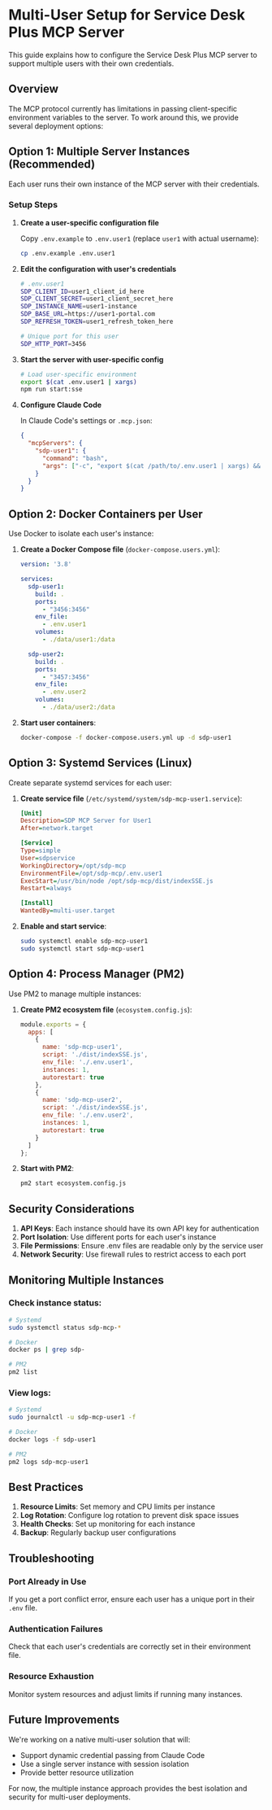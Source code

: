 # Multi-User Setup for Service Desk Plus MCP Server

This guide explains how to configure the Service Desk Plus MCP server to support multiple users with their own credentials.

## Overview

The MCP protocol currently has limitations in passing client-specific environment variables to the server. To work around this, we provide several deployment options:

## Option 1: Multiple Server Instances (Recommended)

Each user runs their own instance of the MCP server with their credentials.

### Setup Steps

1. **Create a user-specific configuration file**

   Copy `.env.example` to `.env.user1` (replace `user1` with actual username):
   ```bash
   cp .env.example .env.user1
   ```

2. **Edit the configuration with user's credentials**
   ```bash
   # .env.user1
   SDP_CLIENT_ID=user1_client_id_here
   SDP_CLIENT_SECRET=user1_client_secret_here
   SDP_INSTANCE_NAME=user1-instance
   SDP_BASE_URL=https://user1-portal.com
   SDP_REFRESH_TOKEN=user1_refresh_token_here
   
   # Unique port for this user
   SDP_HTTP_PORT=3456
   ```

3. **Start the server with user-specific config**
   ```bash
   # Load user-specific environment
   export $(cat .env.user1 | xargs)
   npm run start:sse
   ```

4. **Configure Claude Code**

   In Claude Code's settings or `.mcp.json`:
   ```json
   {
     "mcpServers": {
       "sdp-user1": {
         "command": "bash",
         "args": ["-c", "export $(cat /path/to/.env.user1 | xargs) && node /path/to/dist/indexSSE.js"]
       }
     }
   }
   ```

## Option 2: Docker Containers per User

Use Docker to isolate each user's instance:

1. **Create a Docker Compose file** (`docker-compose.users.yml`):
   ```yaml
   version: '3.8'
   
   services:
     sdp-user1:
       build: .
       ports:
         - "3456:3456"
       env_file:
         - .env.user1
       volumes:
         - ./data/user1:/data
   
     sdp-user2:
       build: .
       ports:
         - "3457:3456"
       env_file:
         - .env.user2
       volumes:
         - ./data/user2:/data
   ```

2. **Start user containers**:
   ```bash
   docker-compose -f docker-compose.users.yml up -d sdp-user1
   ```

## Option 3: Systemd Services (Linux)

Create separate systemd services for each user:

1. **Create service file** (`/etc/systemd/system/sdp-mcp-user1.service`):
   ```ini
   [Unit]
   Description=SDP MCP Server for User1
   After=network.target
   
   [Service]
   Type=simple
   User=sdpservice
   WorkingDirectory=/opt/sdp-mcp
   EnvironmentFile=/opt/sdp-mcp/.env.user1
   ExecStart=/usr/bin/node /opt/sdp-mcp/dist/indexSSE.js
   Restart=always
   
   [Install]
   WantedBy=multi-user.target
   ```

2. **Enable and start service**:
   ```bash
   sudo systemctl enable sdp-mcp-user1
   sudo systemctl start sdp-mcp-user1
   ```

## Option 4: Process Manager (PM2)

Use PM2 to manage multiple instances:

1. **Create PM2 ecosystem file** (`ecosystem.config.js`):
   ```javascript
   module.exports = {
     apps: [
       {
         name: 'sdp-mcp-user1',
         script: './dist/indexSSE.js',
         env_file: './.env.user1',
         instances: 1,
         autorestart: true
       },
       {
         name: 'sdp-mcp-user2',
         script: './dist/indexSSE.js',
         env_file: './.env.user2',
         instances: 1,
         autorestart: true
       }
     ]
   };
   ```

2. **Start with PM2**:
   ```bash
   pm2 start ecosystem.config.js
   ```

## Security Considerations

1. **API Keys**: Each instance should have its own API key for authentication
2. **Port Isolation**: Use different ports for each user's instance
3. **File Permissions**: Ensure .env files are readable only by the service user
4. **Network Security**: Use firewall rules to restrict access to each port

## Monitoring Multiple Instances

### Check instance status:
```bash
# Systemd
sudo systemctl status sdp-mcp-*

# Docker
docker ps | grep sdp-

# PM2
pm2 list
```

### View logs:
```bash
# Systemd
sudo journalctl -u sdp-mcp-user1 -f

# Docker
docker logs -f sdp-user1

# PM2
pm2 logs sdp-mcp-user1
```

## Best Practices

1. **Resource Limits**: Set memory and CPU limits per instance
2. **Log Rotation**: Configure log rotation to prevent disk space issues
3. **Health Checks**: Set up monitoring for each instance
4. **Backup**: Regularly backup user configurations

## Troubleshooting

### Port Already in Use
If you get a port conflict error, ensure each user has a unique port in their `.env` file.

### Authentication Failures
Check that each user's credentials are correctly set in their environment file.

### Resource Exhaustion
Monitor system resources and adjust limits if running many instances.

## Future Improvements

We're working on a native multi-user solution that will:
- Support dynamic credential passing from Claude Code
- Use a single server instance with session isolation
- Provide better resource utilization

For now, the multiple instance approach provides the best isolation and security for multi-user deployments.